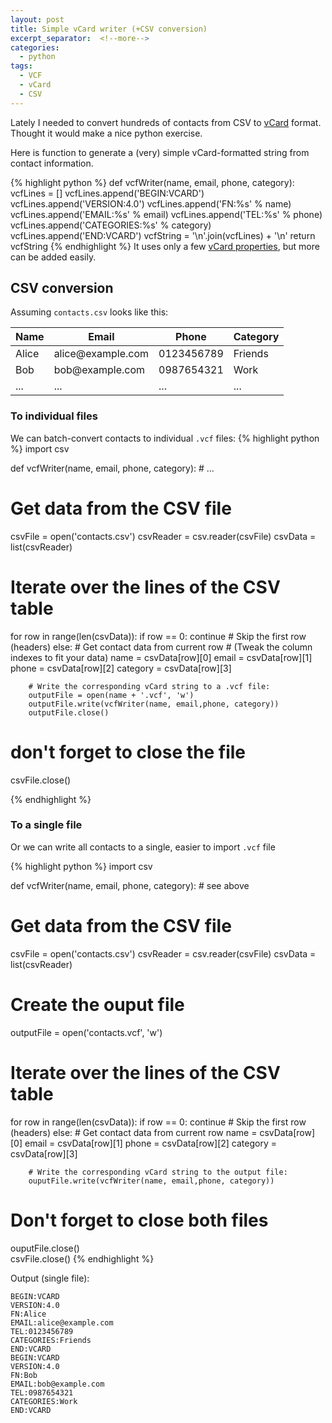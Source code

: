 ```yaml
---
layout: post
title: Simple vCard writer (+CSV conversion)
excerpt_separator:  <!--more-->
categories:
  - python
tags:
  - VCF
  - vCard
  - CSV
---
```

Lately I needed to convert hundreds of contacts from CSV to [vCard](https://en.wikipedia.org/wiki/VCard) format. Thought it would make a nice python exercise.

Here is function to generate a (very) simple vCard-formatted string from contact information.

{% highlight python %}
def vcfWriter(name, email, phone, category):
    vcfLines = []
    vcfLines.append('BEGIN:VCARD')
    vcfLines.append('VERSION:4.0')
    vcfLines.append('FN:%s' % name)
    vcfLines.append('EMAIL:%s' % email)
    vcfLines.append('TEL:%s' % phone)
    vcfLines.append('CATEGORIES:%s' % category)
    vcfLines.append('END:VCARD')
    vcfString = '\n'.join(vcfLines) + '\n'
    return vcfString
{% endhighlight %}
It uses only a few [vCard properties](https://en.wikipedia.org/wiki/VCard#Properties), but more can be added easily.

## CSV conversion
Assuming `contacts.csv` looks like this:

<table>
  <thead>
    <tr>
      <th>Name</th>
      <th>Email</th>
      <th>Phone</th>
      <th>Category</th>
    </tr>
  </thead>
  <tbody>
    <tr>
      <td>Alice</td>
      <td>alice@example.com</td>
      <td>0123456789</td>
      <td>Friends</td>
    </tr>
    <tr>
      <td>Bob</td>
      <td>bob@example.com</td>
      <td>0987654321</td>
      <td>Work</td>
    </tr>
    <tr>
      <td>...</td>
      <td>...</td>
      <td>...</td>
      <td>...</td>
    </tr>
  </tbody>
</table>

### To individual files

We can batch-convert contacts to individual `.vcf` files:
{% highlight python %}
import csv

def vcfWriter(name, email, phone, category):
    # ...

# Get data from the CSV file
csvFile = open('contacts.csv')
csvReader = csv.reader(csvFile)
csvData = list(csvReader)

# Iterate over the lines of the CSV table
for row in range(len(csvData)):
    if row == 0:
        continue # Skip the first row (headers)
    else:
        # Get contact data from current row
        # (Tweak the column indexes to fit your data)
        name = csvData[row][0]
        email = csvData[row][1]
        phone = csvData[row][2]
        category = csvData[row][3]

        # Write the corresponding vCard string to a .vcf file:
        outputFile = open(name + '.vcf', 'w')
        outputFile.write(vcfWriter(name, email,phone, category))
        outputFile.close()

# don't forget to close the file
csvFile.close()

{% endhighlight %}

### To a single file
Or we can write all contacts to a single, easier to import `.vcf` file

{% highlight python %}
import csv

def vcfWriter(name, email, phone, category):
    # see above

# Get data from the CSV file
csvFile = open('contacts.csv')
csvReader = csv.reader(csvFile)
csvData = list(csvReader)

# Create the ouput file
outputFile = open('contacts.vcf', 'w')

# Iterate over the lines of the CSV table
for row in range(len(csvData)):
    if row == 0:
        continue # Skip the first row (headers)
    else:
        # Get contact data from current row
        name = csvData[row][0]
        email = csvData[row][1]
        phone = csvData[row][2]
        category = csvData[row][3]

        # Write the corresponding vCard string to the output file:
        ouputFile.write(vcfWriter(name, email,phone, category))

# Don't forget to close both files
ouputFile.close()      
csvFile.close()
{% endhighlight %}

Output (single file):

```
BEGIN:VCARD
VERSION:4.0
FN:Alice
EMAIL:alice@example.com
TEL:0123456789
CATEGORIES:Friends
END:VCARD
BEGIN:VCARD
VERSION:4.0
FN:Bob
EMAIL:bob@example.com
TEL:0987654321
CATEGORIES:Work
END:VCARD
```
